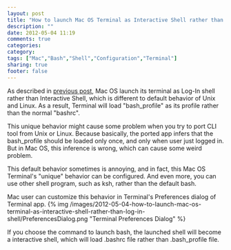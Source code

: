 ```yaml
---
layout: post
title: "How to launch Mac OS Terminal as Interactive Shell rather than Log-in Shell"
description: ""
date: 2012-05-04 11:19
comments: true
categories: 
category: 
tags: ["Mac","Bash","Shell","Configuration","Terminal"]
sharing: true
footer: false
---
```


As described in [previous post](/blog/2012/04/26/bash-profile-on-mac-os-x/), Mac OS launch its terminal as Log-In shell rather than Interactive Shell, which is different to default behavior of Unix and Linux. As a result, Terminal will load "bash_profile" as its profile rather than the normal "bashrc".

This unique behavior might cause some problem when you try to port CLI tool from Unix or Linux. 
Because basically, the ported app infers that the bash_profile should be loaded only once, and only when user just logged in. But in Mac OS, this inference is wrong, which can cause some weird problem.

This default behavior sometimes is annoying, and in fact, this Mac OS Terminal's "unique" behavior can be configured. And even more, you can use other shell program, such as ksh, rather than the default bash.

Mac user can customize this behavior in Terminal's Preferences dialog of Terminal app. 
{% img /images/2012-05-04-how-to-launch-mac-os-terminal-as-interactive-shell-rather-than-log-in-shell/PreferencesDialog.png "Terminal Preferences Dialog" %}

If you choose the command to launch bash, the launched shell will become a interactive shell, which will load .bashrc file rather than .bash_profile file.

